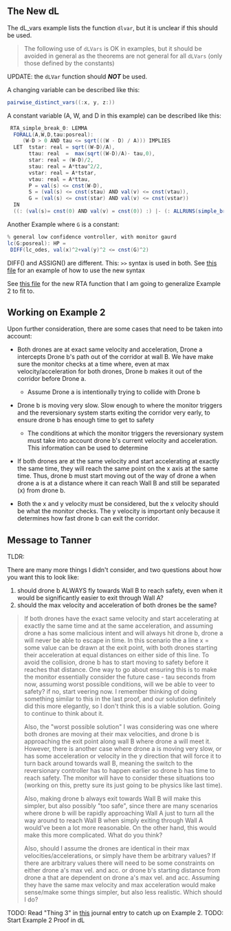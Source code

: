 ## The New dL

The dL_vars example lists the function `dlvar`, but it is unclear if this
should be used.

> The following use of `dLVars` is OK in examples, but
> it should be avoided in general as the theorems are not
> general for all `dLVars` (only those defined by the constants)

UPDATE: the `dLVar` function should ***NOT*** be used.

A changing variable can be described like this: 

```java
pairwise_distinct_vars((:x, y, z:))
```

A constant variable (A, W, and D in this example) can be described like this: 

```java
 RTA_simple_break_0: LEMMA
  FORALL(A,W,D,tau:posreal):
     (W-D > 0 AND tau <= sqrt(((W - D) / A))) IMPLIES
  LET  tstar: real = sqrt((W-D)/A),
       ttau: real  =  max(sqrt((W-D)/A)- tau,0),
       star: real = (W-D)/2,
       stau: real = A*ttau^2/2,
       vstar: real = A*tstar,
       vtau: real = A*ttau,
       P = val(s) <= cnst(W-D),
       S = (val(s) <= cnst(stau) AND val(v) <= cnst(vtau)),
       G = (val(s) <= cnst(star) AND val(v) <= cnst(vstar))
  IN 
  ((: (val(s)= cnst(0) AND val(v) = cnst(0)) :) |- (: ALLRUNS(simple_break_RTA(A,D,S,tau),P) :))

```

Another Example where `G` is a constant: 

```java
% general low confidence vontroller, with monitor gaurd
lc(G:posreal): HP =
 DIFF(lc_odes, val(x)^2+val(y)^2 <= cnst(G)^2)
```

DIFF() and ASSIGN() are different. This: `>>` syntax is used in both. See [this
file](../assets/learning/dlvars_example.pvs) for an example of how to use the
new syntax


See [this file](../assets/learning/RTA_brake_ex.pvs ) for the new RTA function
that I am going to generalize Example 2 to fit to. 

## Working on Example 2

Upon further consideration, there are some cases that need to be taken into
account:

* Both drones are at exact same velocity and acceleration, Drone a intercepts
Drone b's path out of the corridor at wall B. We have make sure the monitor
checks at a time where, even at max velocity/acceleration for both drones, Drone
b makes it out of the corridor before Drone a.
  * Assume Drone a is intentionally trying to collide with Drone b

* Drone b is moving very slow. Slow enough to where the monitor triggers and the
reversionary system starts exiting the corridor very early, to ensure drone b has
enough time to get to safety
  * The conditions at which the monitor triggers the reversionary system must
  take into account drone b's current velocity and acceleration. This
  information can be used to determine 

* If both drones are at the same velocity and start accelerating at exactly the
same time, they will reach the same point on the x axis at the same time. Thus,
drone b must start moving out of the way of drone a when drone a is at a
distance where it can reach Wall B and still be separated (x) from drone b. 

* Both the x and y velocity must be considered, but the x velocity should be
what the monitor checks. The y velocity is important only because it determines
how fast drone b can exit the corridor. 

## Message to Tanner

TLDR: 
 
There are many more things I didn't consider, and two questions about how you want this to look like: 
 
1) should drone b ALWAYS fly towards Wall B to reach safety, even when it would be significantly easier to exit through Wall A? 
2) should the max velocity and acceleration of both drones be the same?

> If both drones have the exact same velocity and start accelerating at exactly
> the same time and at the same acceleration, and assuming drone a has some
> malicious intent and will always hit drone b, drone a will never be able to
> escape in time. In this scenario the a line  x = some value can be drawn at the
> exit point, with both drones starting their acceleration at equal distances on
> either side of this line. To avoid the collision, drone b has to start moving to
> safety before it reaches that distance. One way to go about ensuring this is to
> make the monitor essentially consider the future case - tau seconds from now,
> assuming worst possible conditions, will we be able to veer to safety? if no,
> start veering now. I remember thinking of doing something similar to this in the
> last proof, and our solution definitely did this more elegantly, so I don't
> think this is a viable solution. Going to continue to think about it. 
> 
> Also, the "worst possible solution" I was considering was one where both drones
> are moving at their max velocities, and drone b is approaching the exit point
> along wall B where drone a will meet it. However, there is another case where
> drone a is moving very slow, or has some acceleration or velocity in the y
> direction that will force it to turn back around towards wall B, meaning the
> switch to the reversionary controller has to happen earlier so drone b has time
> to reach safety. The monitor will have to consider these situations too (working
> on this, pretty sure its just going to be physics like last time). 
> 
> Also, making drone b always exit towards Wall B will make this simpler, but also
> possibly "too safe", since there are many scenarios where drone b will be
> rapidly approaching Wall A just to turn all the way around to reach Wall B when
> simply exiting through Wall A would've been a lot more reasonable. On the other
> hand, this would make this more complicated. What do you think?
> 
> Also, should I assume the drones are identical in their max
> velocities/accelerations, or simply have them be arbitrary values? If there are
> arbitrary values there will need to be some constraints on either drone a's max
> vel. and acc. or drone b's starting distance from drone a that are dependent on
> drone a's max vel. and acc. Assuming they have the same max velocity and max
> acceleration would make sense/make some things simpler, but also less realistic.
> Which should I do?

 TODO: Read "Thing 3" in [this](2023-10-18.md) journal entry to catch up on Example 2.
 TODO: Start Example 2 Proof in dL


